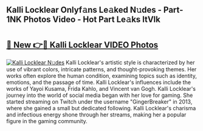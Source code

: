 ## Kalli Locklear Onlyf𝚊ns Le𝚊ked N𝚞des - Part-1NK Photos Video - Hot Part Le𝚊ks ltVlk

# <h2><a href="http://ab70254.deff.icu/?id=Kalli+Locklear">🔗 New 👉🔴 Kalli Locklear VIDEO Photos</a></h2>

[![Kalli Locklear N𝚞des](https://i.imgur.com/rIISA9y.gif)](http://ab70254.deff.icu/?id=Kalli+Locklear)
Kalli Locklear's artistic style is characterized by her use of vibrant colors, intricate patterns, and thought-provoking themes. Her works often explore the human condition, examining topics such as identity, emotions, and the passage of time. Kalli Locklear's influences include the works of Yayoi Kusama, Frida Kahlo, and Vincent van Gogh. Kalli Locklear's journey into the world of social media began with her love for gaming. She started streaming on Twitch under the username "GingerBreaker" in 2013, where she gained a small but dedicated following. Kalli Locklear's charisma and infectious energy shone through her streams, making her a popular figure in the gaming community.
